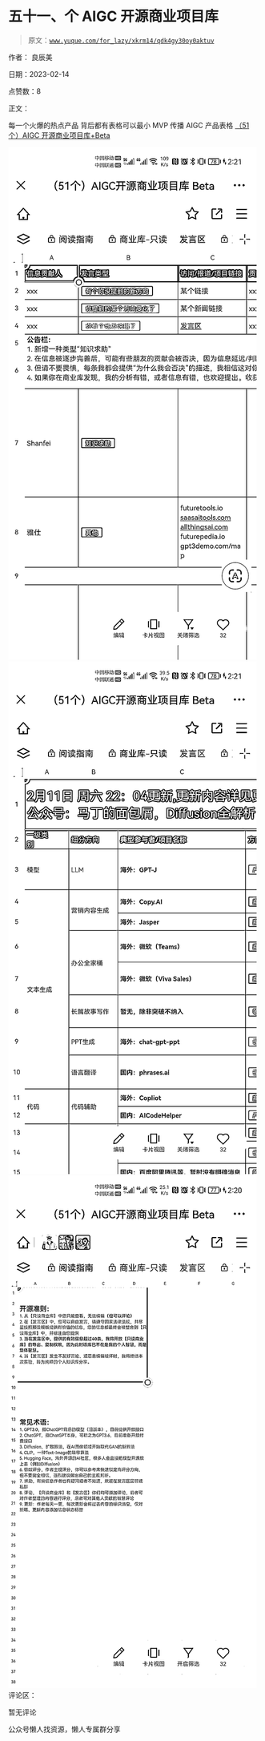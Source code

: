 # 五十一、个 AIGC 开源商业项目库

> 原文：[`www.yuque.com/for_lazy/xkrm14/qdk4gy30oy0aktuv`](https://www.yuque.com/for_lazy/xkrm14/qdk4gy30oy0aktuv)



作者： 良辰美



日期：2023-02-14



点赞数：8

<ne-hole id="u67149a7e" data-lake-id="u67149a7e">

正文：



每一个火爆的热点产品 背后都有表格可以最小 MVP 传播 AIGC 产品表格 [（51 个）AIGC 开源商业项目库+Beta](https://docs.qq.com/sheet/DRE5jalZKeVZzQlFj?tab=BB08J2&u=bff979a4652e4cef924ab6310cc592fd)



![](img/2d9b6921370c4d0f528c1eae9b6dac56.png)  <ne-p id="uc78af1a9" data-lake-id="uc78af1a9">![](img/991f6ca450d289a4f9c42d988db1ba0c.png)  <ne-p id="uc5ad4bea" data-lake-id="uc5ad4bea">![](img/2de835259ab6273bff75456ed680a07b.png)  <ne-hole id="u884d3907" data-lake-id="u884d3907"><ne-p id="ue07a09bf" data-lake-id="ue07a09bf">评论区：



暂无评论

<ne-hole id="u532e8e62" data-lake-id="u532e8e62">

公众号懒人找资源，懒人专属群分享

</ne-hole></ne-hole></ne-p></ne-p></ne-p></ne-hole>